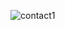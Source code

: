 
![contact1](https://user-images.githubusercontent.com/87561309/140618352-291fddb1-3a23-4cb3-b5a7-f01586f4b1e8.jpg)
